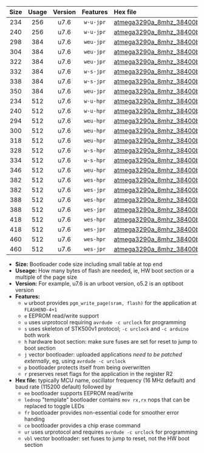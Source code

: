 |Size|Usage|Version|Features|Hex file|
|:-:|:-:|:-:|:-:|:--|
|234|256|u7.6|`w-u-jpr`|[atmega3290a_8mhz_38400bps_ur_vbl.hex](https://raw.githubusercontent.com/stefanrueger/urboot/main//atmega3290a_8mhz_38400bps_ur_vbl.hex)|
|240|256|u7.6|`w-u-jpr`|[atmega3290a_8mhz_38400bps_lednop_ur_vbl.hex](https://raw.githubusercontent.com/stefanrueger/urboot/main//atmega3290a_8mhz_38400bps_lednop_ur_vbl.hex)|
|298|384|u7.6|`weu-jpr`|[atmega3290a_8mhz_38400bps_ee_ur_vbl.hex](https://raw.githubusercontent.com/stefanrueger/urboot/main//atmega3290a_8mhz_38400bps_ee_ur_vbl.hex)|
|304|384|u7.6|`weu-jpr`|[atmega3290a_8mhz_38400bps_ee_lednop_ur_vbl.hex](https://raw.githubusercontent.com/stefanrueger/urboot/main//atmega3290a_8mhz_38400bps_ee_lednop_ur_vbl.hex)|
|322|384|u7.6|`weu-jpr`|[atmega3290a_8mhz_38400bps_ee_lednop_fr_ur_vbl.hex](https://raw.githubusercontent.com/stefanrueger/urboot/main//atmega3290a_8mhz_38400bps_ee_lednop_fr_ur_vbl.hex)|
|332|384|u7.6|`w-s-jpr`|[atmega3290a_8mhz_38400bps_vbl.hex](https://raw.githubusercontent.com/stefanrueger/urboot/main//atmega3290a_8mhz_38400bps_vbl.hex)|
|338|384|u7.6|`w-s-jpr`|[atmega3290a_8mhz_38400bps_lednop_vbl.hex](https://raw.githubusercontent.com/stefanrueger/urboot/main//atmega3290a_8mhz_38400bps_lednop_vbl.hex)|
|350|384|u7.6|`weu-jpr`|[atmega3290a_8mhz_38400bps_ee_lednop_fr_ce_ur_vbl.hex](https://raw.githubusercontent.com/stefanrueger/urboot/main//atmega3290a_8mhz_38400bps_ee_lednop_fr_ce_ur_vbl.hex)|
|234|512|u7.6|`w-u-hpr`|[atmega3290a_8mhz_38400bps_ur.hex](https://raw.githubusercontent.com/stefanrueger/urboot/main//atmega3290a_8mhz_38400bps_ur.hex)|
|240|512|u7.6|`w-u-hpr`|[atmega3290a_8mhz_38400bps_lednop_ur.hex](https://raw.githubusercontent.com/stefanrueger/urboot/main//atmega3290a_8mhz_38400bps_lednop_ur.hex)|
|294|512|u7.6|`weu-hpr`|[atmega3290a_8mhz_38400bps_ee_ur.hex](https://raw.githubusercontent.com/stefanrueger/urboot/main//atmega3290a_8mhz_38400bps_ee_ur.hex)|
|300|512|u7.6|`weu-hpr`|[atmega3290a_8mhz_38400bps_ee_lednop_ur.hex](https://raw.githubusercontent.com/stefanrueger/urboot/main//atmega3290a_8mhz_38400bps_ee_lednop_ur.hex)|
|318|512|u7.6|`weu-hpr`|[atmega3290a_8mhz_38400bps_ee_lednop_fr_ur.hex](https://raw.githubusercontent.com/stefanrueger/urboot/main//atmega3290a_8mhz_38400bps_ee_lednop_fr_ur.hex)|
|328|512|u7.6|`w-s-hpr`|[atmega3290a_8mhz_38400bps.hex](https://raw.githubusercontent.com/stefanrueger/urboot/main//atmega3290a_8mhz_38400bps.hex)|
|334|512|u7.6|`w-s-hpr`|[atmega3290a_8mhz_38400bps_lednop.hex](https://raw.githubusercontent.com/stefanrueger/urboot/main//atmega3290a_8mhz_38400bps_lednop.hex)|
|346|512|u7.6|`weu-hpr`|[atmega3290a_8mhz_38400bps_ee_lednop_fr_ce_ur.hex](https://raw.githubusercontent.com/stefanrueger/urboot/main//atmega3290a_8mhz_38400bps_ee_lednop_fr_ce_ur.hex)|
|382|512|u7.6|`wes-hpr`|[atmega3290a_8mhz_38400bps_ee.hex](https://raw.githubusercontent.com/stefanrueger/urboot/main//atmega3290a_8mhz_38400bps_ee.hex)|
|382|512|u7.6|`wes-jpr`|[atmega3290a_8mhz_38400bps_ee_vbl.hex](https://raw.githubusercontent.com/stefanrueger/urboot/main//atmega3290a_8mhz_38400bps_ee_vbl.hex)|
|388|512|u7.6|`wes-hpr`|[atmega3290a_8mhz_38400bps_ee_lednop.hex](https://raw.githubusercontent.com/stefanrueger/urboot/main//atmega3290a_8mhz_38400bps_ee_lednop.hex)|
|388|512|u7.6|`wes-jpr`|[atmega3290a_8mhz_38400bps_ee_lednop_vbl.hex](https://raw.githubusercontent.com/stefanrueger/urboot/main//atmega3290a_8mhz_38400bps_ee_lednop_vbl.hex)|
|418|512|u7.6|`wes-hpr`|[atmega3290a_8mhz_38400bps_ee_lednop_fr.hex](https://raw.githubusercontent.com/stefanrueger/urboot/main//atmega3290a_8mhz_38400bps_ee_lednop_fr.hex)|
|418|512|u7.6|`wes-jpr`|[atmega3290a_8mhz_38400bps_ee_lednop_fr_vbl.hex](https://raw.githubusercontent.com/stefanrueger/urboot/main//atmega3290a_8mhz_38400bps_ee_lednop_fr_vbl.hex)|
|460|512|u7.6|`wes-hpr`|[atmega3290a_8mhz_38400bps_ee_lednop_fr_ce.hex](https://raw.githubusercontent.com/stefanrueger/urboot/main//atmega3290a_8mhz_38400bps_ee_lednop_fr_ce.hex)|
|460|512|u7.6|`wes-jpr`|[atmega3290a_8mhz_38400bps_ee_lednop_fr_ce_vbl.hex](https://raw.githubusercontent.com/stefanrueger/urboot/main//atmega3290a_8mhz_38400bps_ee_lednop_fr_ce_vbl.hex)|

- **Size:** Bootloader code size including small table at top end
- **Useage:** How many bytes of flash are needed, ie, HW boot section or a multiple of the page size
- **Version:** For example, u7.6 is an urboot version, o5.2 is an optiboot version
- **Features:**
  + `w` urboot provides `pgm_write_page(sram, flash)` for the application at `FLASHEND-4+1`
  + `e` EEPROM read/write support
  + `u` uses urprotocol requiring `avrdude -c urclock` for programming
  + `s` uses skeleton of STK500v1 protocol; `-c urclock` and `-c arduino` both work
  + `h` hardware boot section: make sure fuses are set for reset to jump to boot section
  + `j` vector bootloader: uploaded applications *need to be patched externally*, eg, using `avrdude -c urclock`
  + `p` bootloader protects itself from being overwritten
  + `r` preserves reset flags for the application in the register R2
- **Hex file:** typically MCU name, oscillator frequency (16 MHz default) and baud rate (115200 default) followed by
  + `ee` bootloader supports EEPROM read/write
  + `lednop` "template" bootloader contains `mov rx,rx` nops that can be replaced to toggle LEDs
  + `fr` bootloader provides non-essential code for smoother error handing
  + `ce` bootloader provides a chip erase command
  + `ur` uses urprotocol and requires `avrdude -c urclock` for programming
  + `vbl` vector bootloader: set fuses to jump to reset, not the HW boot section
